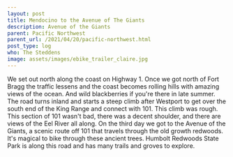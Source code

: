 ```yaml
---
layout: post
title: Mendocino to the Avenue of The Giants
description: Avenue of the Giants
parent: Pacific Northwest
parent_url: /2021/04/20/pacific-northwest.html
post_type: log
who: The Steddens
image: assets/images/ebike_trailer_claire.jpg
---
```


We set out north along the coast on Highway 1. Once we got north of Fort Bragg the traffic lessens and the coast becomes rolling hills with amazing views of the ocean. And wild blackberries if you're there in late summer. The road turns inland and starts a steep climb after Westport to get over the south end of the King Range and connect with 101. This climb was rough. This section of 101 wasn't bad, there was a decent shoulder, and there are views of the Eel River all along. On the third day we got to the Avenue of the Giants, a scenic route off 101 that travels through the old growth redwoods. It's magical to bike through these ancient trees. Humbolt Redwoods State Park is along this road and has many trails and groves to explore.